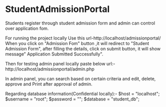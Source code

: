 # StudentAdmissionPortal
Students register through student admission form and admin can control over application fom.

For running the project locally
Use this url-http://localhost/admissionportal/
When you click on "Admission Fom" button ,it will redirect to "Student Admission Form", after filling the details, click on submit button, it will show message" Application Submitted Successfully".

Then for testing admin panel locally paste below url:-
http://localhost/admissionportal/admin.php

In admin panel, you can search based on certain criteria and edit, delete, approve and Print after approval of admin.

Regarding database information(Confidential locally):-
$host = "localhost";
$username = "root";
$password = "";
$database = "student_db";
